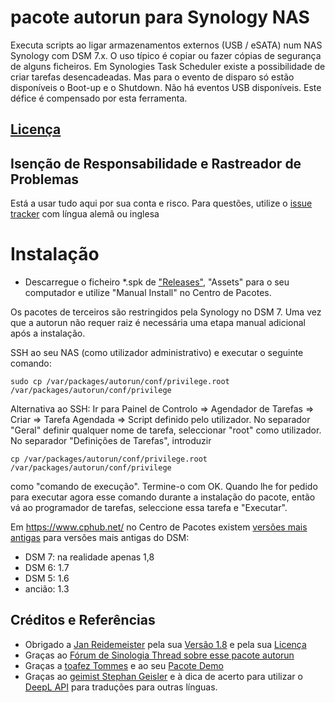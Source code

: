 # pacote autorun para Synology NAS
Executa scripts ao ligar armazenamentos externos (USB / eSATA) num NAS Synology com DSM 7.x. O uso típico é copiar ou fazer cópias de segurança de alguns ficheiros.
Em Synologies Task Scheduler existe a possibilidade de criar tarefas desencadeadas. Mas para o evento de disparo só estão disponíveis o Boot-up e o Shutdown. Não há eventos USB disponíveis. Este défice é compensado por esta ferramenta.

## [Licença](https://htmlpreview.github.io/?https://github.com/schmidhorst/synology-autorun/blob/main/package/ui/licence_ptg.html)

## Isenção de Responsabilidade e Rastreador de Problemas
Está a usar tudo aqui por sua conta e risco.
Para questões, utilize o [issue tracker](https://github.com/schmidhorst/synology-autorun/issues) com língua alemã ou inglesa

# Instalação
* Descarregue o ficheiro *.spk de ["Releases"](https://github.com/schmidhorst/synology-autorun/releases), "Assets" para o seu computador e utilize "Manual Install" no Centro de Pacotes.

Os pacotes de terceiros são restringidos pela Synology no DSM 7. Uma vez que a autorun não requer raiz
é necessária uma etapa manual adicional após a instalação.

SSH ao seu NAS (como utilizador administrativo) e executar o seguinte comando:
```shell
sudo cp /var/packages/autorun/conf/privilege.root /var/packages/autorun/conf/privilege
```
Alternativa ao SSH:
Ir para Painel de Controlo => Agendador de Tarefas => Criar => Tarefa Agendada => Script definido pelo utilizador. No separador "Geral" definir qualquer nome de tarefa, seleccionar "root" como utilizador. No separador "Definições de Tarefas", introduzir
```shell
cp /var/packages/autorun/conf/privilege.root /var/packages/autorun/conf/privilege
```
como "comando de execução". Termine-o com OK. Quando lhe for pedido para executar agora esse comando durante a instalação do pacote, então vá ao programador de tarefas, seleccione essa tarefa e "Executar".

Em https://www.cphub.net/ no Centro de Pacotes existem [versões mais antigas](https://github.com/reidemei/synology-autorun) para versões mais antigas do DSM:
* DSM 7: na realidade apenas 1,8
* DSM 6: 1.7
* DSM 5: 1.6
* ancião: 1.3

## Créditos e Referências
- Obrigado a [Jan Reidemeister](https://github.com/reidemei) pela sua [Versão 1.8](https://github.com/reidemei/synology-autorun) e pela sua [Licença](https://github.com/reidemei/synology-autorun/blob/main/LICENSE)
- Graças ao [Fórum de Sinologia Thread sobre esse pacote autorun](https://www.synology-forum.de/threads/autorun-fuer-ext-datentraeger.18360/)
- Graças a [toafez Tommes](https://github.com/toafez) e ao seu [Pacote Demo](https://github.com/toafez/DSM7DemoSPK)
- Graças ao [geimist Stephan Geisler](https://github.com/geimist) e à dica de acerto para utilizar o [DeepL API](https://www.deepl.com/docs-api) para traduções para outras línguas.


